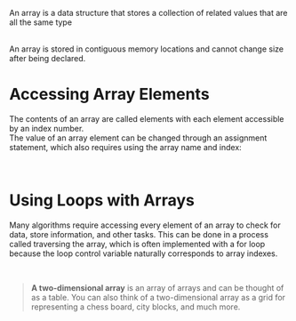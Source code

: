 An array is a data structure that stores a collection of related values that are all the same type

<br>
An array is stored in contiguous memory locations and cannot change size after being declared.

<br>

# Accessing Array Elements 
The contents of an array are called elements with each element accessible by an index number. 
<br>
The value of an array element can be changed through an assignment statement, which also requires using the array name and index:


<br>

# Using Loops with Arrays 
Many algorithms require accessing every element of an array to check for data, store information, and other tasks. This can be done in a process called traversing the array, which is often implemented with a for loop because the loop control variable naturally corresponds to array indexes.

<br>

> **A two-dimensional array** is an array of arrays and 
can be thought of as a table. You can also think of a two-dimensional array as a grid for representing a chess board, city blocks, and much more. 

<br>